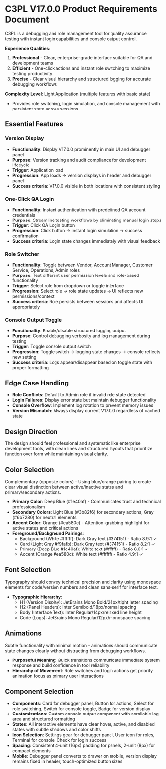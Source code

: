 # C3PL V17.0.0 Product Requirements Document

C3PL is a debugging and role management tool for quality assurance testing with instant login capabilities and console output control.

**Experience Qualities**:
1. **Professional** - Clean, enterprise-grade interface suitable for QA and development teams
2. **Efficient** - One-click actions and instant role switching to maximize testing productivity  
3. **Precise** - Clear visual hierarchy and structured logging for accurate debugging workflows

**Complexity Level**: Light Application (multiple features with basic state)
- Provides role switching, login simulation, and console management with persistent state across sessions

## Essential Features

### Version Display
- **Functionality**: Display V17.0.0 prominently in main UI and debugger panel
- **Purpose**: Version tracking and audit compliance for development lifecycle
- **Trigger**: Application load
- **Progression**: App loads → version displays in header and debugger panel
- **Success criteria**: V17.0.0 visible in both locations with consistent styling

### One-Click QA Login  
- **Functionality**: Instant authentication with predefined QA account credentials
- **Purpose**: Streamline testing workflows by eliminating manual login steps
- **Trigger**: Click QA Login button
- **Progression**: Click button → instant login simulation → success confirmation
- **Success criteria**: Login state changes immediately with visual feedback

### Role Switcher
- **Functionality**: Toggle between Vendor, Account Manager, Customer Service, Operations, Admin roles
- **Purpose**: Test different user permission levels and role-based functionality
- **Trigger**: Select role from dropdown or toggle interface
- **Progression**: Select role → role state updates → UI reflects new permissions/context
- **Success criteria**: Role persists between sessions and affects UI appropriately

### Console Output Toggle
- **Functionality**: Enable/disable structured logging output
- **Purpose**: Control debugging verbosity and log management during testing
- **Trigger**: Toggle console output switch
- **Progression**: Toggle switch → logging state changes → console reflects new setting
- **Success criteria**: Logs appear/disappear based on toggle state with proper formatting

## Edge Case Handling
- **Role Conflicts**: Default to Admin role if invalid role state detected
- **Login Failures**: Display error state but maintain debugger functionality
- **Console Overflow**: Implement log rotation to prevent memory issues
- **Version Mismatch**: Always display current V17.0.0 regardless of cached state

## Design Direction
The design should feel professional and systematic like enterprise development tools, with clean lines and structured layouts that prioritize function over form while maintaining visual clarity.

## Color Selection
Complementary (opposite colors) - Using blue/orange pairing to create clear visual distinction between active/inactive states and primary/secondary actions.

- **Primary Color**: Deep Blue (#1e40af) - Communicates trust and technical professionalism
- **Secondary Colors**: Light Blue (#3b82f6) for secondary actions, Gray (#6b7280) for neutral elements
- **Accent Color**: Orange (#ea580c) - Attention-grabbing highlight for active states and critical actions
- **Foreground/Background Pairings**: 
  - Background (White #ffffff): Dark Gray text (#374151) - Ratio 8.9:1 ✓
  - Card (Light Gray #f9fafb): Dark Gray text (#374151) - Ratio 8.2:1 ✓  
  - Primary (Deep Blue #1e40af): White text (#ffffff) - Ratio 8.6:1 ✓
  - Accent (Orange #ea580c): White text (#ffffff) - Ratio 4.9:1 ✓

## Font Selection
Typography should convey technical precision and clarity using monospace elements for code/version numbers and clean sans-serif for interface text.

- **Typographic Hierarchy**: 
  - H1 (Version Display): JetBrains Mono Bold/24px/tight letter spacing
  - H2 (Panel Headers): Inter Semibold/18px/normal spacing
  - Body (Interface Text): Inter Regular/14px/relaxed line height
  - Code (Logs): JetBrains Mono Regular/12px/monospace spacing

## Animations
Subtle functionality with minimal motion - animations should communicate state changes clearly without distracting from debugging workflows.

- **Purposeful Meaning**: Quick transitions communicate immediate system response and build confidence in tool reliability
- **Hierarchy of Movement**: Role switches and login actions get priority animation focus as primary user interactions

## Component Selection
- **Components**: Card for debugger panel, Button for actions, Select for role switching, Switch for console toggle, Badge for version display
- **Customizations**: Custom console output component with scrollable log area and structured formatting
- **States**: All interactive elements have clear hover, active, and disabled states with subtle shadows and color shifts
- **Icon Selection**: Settings gear for debugger panel, User icon for roles, Terminal for console, Check for login success
- **Spacing**: Consistent 4-unit (16px) padding for panels, 2-unit (8px) for compact elements
- **Mobile**: Debugger panel converts to drawer on mobile, version display remains fixed in header, touch-optimized button sizes